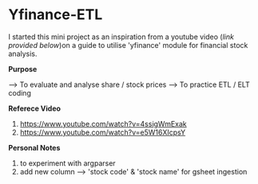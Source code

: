 # Yfinance-ETL

I started this mini project as an inspiration from a youtube video (*link provided below*)on a guide to utilise 'yfinance' module for financial stock analysis. 


**Purpose**

--> To evaluate and analyse share / stock prices
--> To practice ETL / ELT coding


**Referece Video**
1. https://www.youtube.com/watch?v=4ssigWmExak 
2. https://www.youtube.com/watch?v=e5W16XIcpsY 


**Personal Notes**
1. to experiment with argparser
2. add new column --> 'stock code' & 'stock name' for gsheet ingestion
